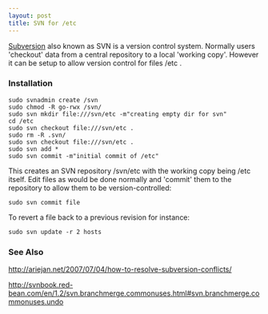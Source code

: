 ```yaml
---
layout: post 
title: SVN for /etc
---
```


[Subversion](http://subversion.tigris.org/) also known as SVN is a
version control system. Normally users \'checkout\' data from a central
repository to a local \'working copy\'. However it can be setup to allow
version control for files /etc .

### Installation

    sudo svnadmin create /svn
    sudo chmod -R go-rwx /svn/
    sudo svn mkdir file:///svn/etc -m"creating empty dir for svn"
    cd /etc
    sudo svn checkout file:///svn/etc .
    sudo rm -R .svn/
    sudo svn checkout file:///svn/etc .
    sudo svn add *
    sudo svn commit -m"initial commit of /etc"

This creates an SVN repository /svn/etc with the working copy being /etc
itself. Edit files as would be done normally and \'commit\' them to the
repository to allow them to be version-controlled:

    sudo svn commit file

To revert a file back to a previous revision for instance:

    sudo svn update -r 2 hosts

### See Also

<http://ariejan.net/2007/07/04/how-to-resolve-subversion-conflicts/>

<http://svnbook.red-bean.com/en/1.2/svn.branchmerge.commonuses.html#svn.branchmerge.commonuses.undo>
